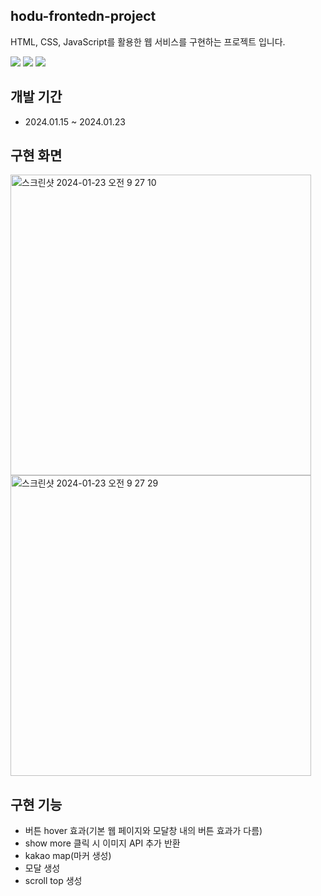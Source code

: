 hodu-frontedn-project
---
HTML, CSS, JavaScript를 활용한 웹 서비스를 구현하는 프로젝트 입니다.

<img src="https://img.shields.io/badge/html5-E34F26?style=for-the-badge&logo=html5&logoColor=white"> <img src="https://img.shields.io/badge/css3-1572B6?style=for-the-badge&logo=css3&logoColor=white"> <img src="https://img.shields.io/badge/javascript-F7DF1E?style=for-the-badge&logo=javascript&logoColor=white">


개발 기간
---
- 2024.01.15 ~ 2024.01.23

구현 화면
---
<img width="481" alt="스크린샷 2024-01-23 오전 9 27 10" src="https://github.com/csbcr19/MY_TP/assets/155497511/90896587-c892-491f-8bc7-a2bc84237984">
<img width="481" alt="스크린샷 2024-01-23 오전 9 27 29" src="https://github.com/csbcr19/MY_TP/assets/155497511/592db3b5-fb3d-464b-b062-bc6721ed5a3b">

구현 기능
---
- 버튼 hover 효과(기본 웹 페이지와 모달창 내의 버튼 효과가 다름)
- show more 클릭 시 이미지 API 추가 반환
- kakao map(마커 생성)
- 모달 생성
- scroll top 생성
